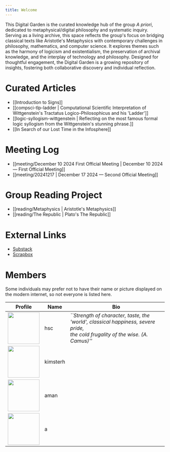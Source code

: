 ```yaml
---
title: Welcome
---
```


This Digital Garden is the curated knowledge hub of the group *A priori*, dedicated to metaphysical/digital philosophy and systematic inquiry. Serving as a living archive, this space reflects the group's focus on bridging classical texts like Aristotle's Metaphysics with contemporary challenges in philosophy, mathematics, and computer science. It explores themes such as the harmony of logicism and existentialism, the preservation of archival knowledge, and the interplay of technology and philosophy. Designed for thoughtful engagement, the Digital Garden is a growing repository of insights, fostering both collaborative discovery and individual reflection.

# Curated Articles
- [[Introduction to Signs]]
- [[compsci-tlp-ladder | Computational Scientific Interpretation of Wittgenstein's Tractatus Logico-Philosophicus and his 'Ladder']]
- [[logic-syllogism-wittgenstein | Reflecting on the most famous formal logic syllogism from the Wittgenstein's stunning phrase.]]
- [[In Search of our Lost Time in the Infosphere]]

# Meeting Log
- [[meeting/December 10 2024 First Official Meeting | December 10 2024 —  First Official Meeting]]
- [[meeting/20241217                                | December 17 2024 —  Second Official Meeting]]

# Group Reading Project
- [[reading/Metaphysics  | Aristotle's Metaphysics]]
- [[reading/The Republic | Plato's The Republic]]

# External Links
- [Substack](https://apriori90.substack.com/)
- [Scrapbox](https://scrapbox.io/apriori/)

# Members
Some individuals may prefer not to have their name or picture displayed on the modern internet, so not everyone is listed here.

| Profile                                                        | Name           | Bio                                                                                                                              |
|----------------------------------------------------------------|----------------|----------------------------------------------------------------------------------------------------------------------------------|
| <img src="/static/images/profile/hsc.png" width="100">         | hsc            | *``Strength of character, taste, the 'world', classical happiness, severe pride,<br>the cold frugality of the wise. (A. Camus)''*|
| <img src="/static/images/profile/kimsterh.png" width="100">    | kimsterh       |                                                                                                                                  |
| <img src="/static/images/profile/aman.jpg" width="100">        | aman           |                                                                                                                                  |
| <img src="/static/images/profile/a.jpg" width="100">           | a              |                                                                                                                                  |
